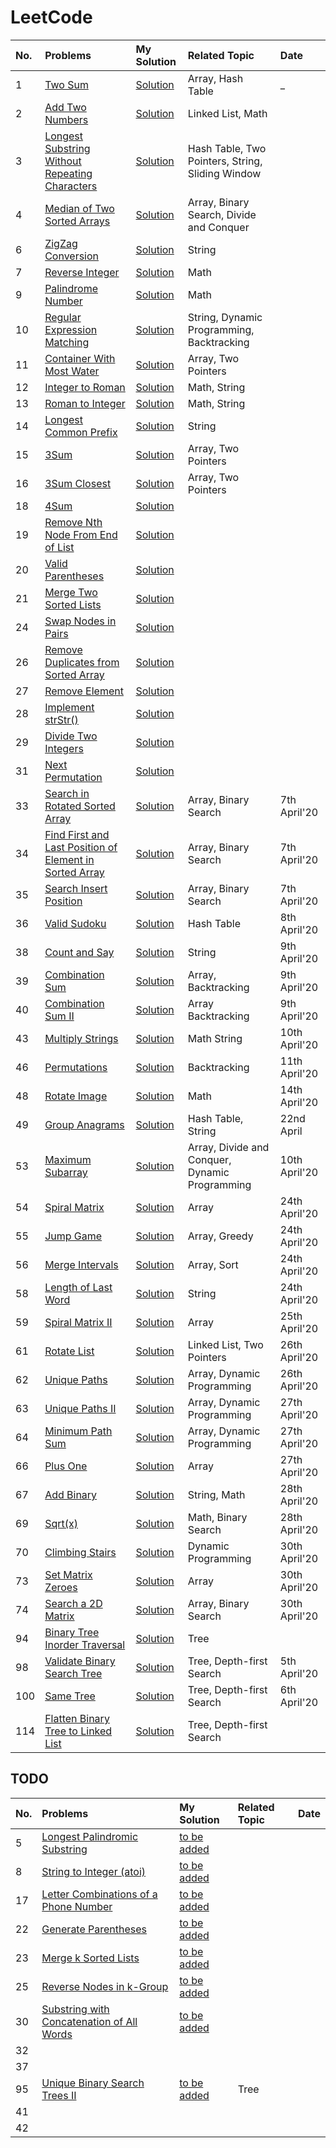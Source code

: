 # LeetCode

No. | Problems | My Solution | Related Topic | Date
:-- | :-- |:-- |:-- |:--
1   | [Two Sum](https://leetcode.com/problems/two-sum) | [Solution](https://github.com/SumanSudhir/LeetCode/blob/master/0001.TwoSum/main.cpp)  | Array, Hash Table  | _
2   | [Add Two Numbers](https://leetcode.com/problems/add-two-numbers/)  | [Solution]()  | Linked List, Math   |
3   | [Longest Substring Without Repeating Characters](https://leetcode.com/problems/longest-substring-without-repeating-characters)  | [Solution]()  | Hash Table, Two Pointers, String, Sliding Window |
4   | [Median of Two Sorted Arrays](https://leetcode.com/problems/median-of-two-sorted-arrays)  | [Solution]() | Array, Binary Search, Divide and Conquer |
6   | [ZigZag Conversion](https://leetcode.com/problems/zigzag-conversion)  | [Solution]()  | String |
7   | [Reverse Integer](https://leetcode.com/problems/reverse-integer)  | [Solution]()  | Math |
9   | [Palindrome Number](https://leetcode.com/problems/palindrome-number)  | [Solution]()  | Math   |
10  | [Regular Expression Matching](https://leetcode.com/problems/regular-expression-matching)  | [Solution]()  | String, Dynamic Programming, Backtracking   |
11  | [Container With Most Water](https://leetcode.com/problems/container-with-most-water)  | [Solution]()  | Array, Two Pointers   |
12  | [Integer to Roman](https://leetcode.com/problems/integer-to-roman)  | [Solution]()  | Math, String   |
13  | [Roman to Integer](https://leetcode.com/problems/roman-to-integer)  | [Solution]()  | Math, String   |
14  | [Longest Common Prefix](https://leetcode.com/problems/longest-common-prefix)  | [Solution]()  | String   |
15  | [3Sum](https://leetcode.com/problems/3sum)  | [Solution]()  | Array, Two Pointers |
16  | [3Sum Closest](https://leetcode.com/problems/3sum-closest)  | [Solution]()  | Array, Two Pointers   |
18  | [4Sum](https://leetcode.com/problems/4sum)  | [Solution]()  |    |
19  | [Remove Nth Node From End of List](https://leetcode.com/problems/remove-nth-node-from-end-of-list)  | [Solution]()  |    |
20  | [Valid Parentheses](https://leetcode.com/problems/valid-parentheses)  | [Solution]()  |    |
21  | [Merge Two Sorted Lists](https://leetcode.com/problems/merge-two-sorted-lists)  | [Solution]()  |    |
24  | [Swap Nodes in Pairs](https://leetcode.com/problems/swap-nodes-in-pairs)  | [Solution]()  |    |
26  | [Remove Duplicates from Sorted Array](https://leetcode.com/problems/remove-duplicates-from-sorted-array)  | [Solution]()  |    |
27  | [Remove Element](https://leetcode.com/problems/remove-element)  | [Solution]()  |    |
28  | [Implement strStr()](https://leetcode.com/problems/implement-strstr)  | [Solution]()  |    |
29  | [Divide Two Integers](https://leetcode.com/problems/divide-two-integers)  | [Solution]()  |    |
31  | [Next Permutation](https://leetcode.com/problems/next-permutation)  | [Solution]()  |    |
33  | [Search in Rotated Sorted Array](https://leetcode.com/problems/search-in-rotated-sorted-array/) | [Solution](https://github.com/SumanSudhir/LeetCode/tree/master/0033.SearchinRotatedSortedArray) | Array, Binary Search | 7th April'20
34  | [Find First and Last Position of Element in Sorted Array](https://leetcode.com/problems/find-first-and-last-position-of-element-in-sorted-array/) | [Solution](https://github.com/SumanSudhir/LeetCode/tree/master/0034.FindFirstandLastPositionofElementinSortedArray)   | Array, Binary Search | 7th April'20
35  | [Search Insert Position](https://leetcode.com/problems/search-insert-position/)   | [Solution](https://github.com/SumanSudhir/LeetCode/tree/master/0035.SearchInsertPosition) | Array, Binary Search | 7th April'20
36  | [Valid Sudoku](https://leetcode.com/problems/valid-sudoku/) | [Solution](https://github.com/SumanSudhir/LeetCode/tree/master/0036.ValidSudoku) | Hash Table | 8th April'20
38  | [Count and Say](https://leetcode.com/problems/count-and-say/) | [Solution](https://github.com/SumanSudhir/LeetCode/tree/master/0038.CountandSay) | String | 9th April'20
39  | [Combination Sum](https://leetcode.com/problems/combination-sum/) | [Solution](https://github.com/SumanSudhir/LeetCode/tree/master/0039.CombinationSum) | Array, Backtracking | 9th April'20
40  | [Combination Sum II](https://leetcode.com/problems/combination-sum-ii/) | [Solution](https://github.com/SumanSudhir/LeetCode/tree/master/0040.CombinationSumII) | Array Backtracking | 9th April'20
43  | [Multiply Strings](https://leetcode.com/problems/multiply-strings/)  | [Solution](https://github.com/SumanSudhir/LeetCode/tree/master/0043.MultiplyStrings)  | Math String  | 10th April'20
46  | [Permutations](https://leetcode.com/problems/permutations/) | [Solution](https://github.com/SumanSudhir/LeetCode/tree/master/0046.Permutations) | Backtracking | 11th April'20
48  | [Rotate Image](https://leetcode.com/problems/rotate-image/) | [Solution](https://github.com/SumanSudhir/LeetCode/tree/master/0048.RotateImage) | Math | 14th April'20
49  | [Group Anagrams](https://leetcode.com/problems/group-anagrams/) | [Solution](https://github.com/SumanSudhir/LeetCode/tree/master/0049.GroupAnagrams) | Hash Table, String | 22nd April
53  | [Maximum Subarray](https://leetcode.com/problems/maximum-subarray/) | [Solution](https://github.com/SumanSudhir/LeetCode/tree/master/0053.MaximumSubarray) | Array, Divide and Conquer, Dynamic Programming | 10th April'20
54  | [Spiral Matrix](https://leetcode.com/problems/spiral-matrix/)  | [Solution](https://github.com/SumanSudhir/LeetCode/tree/master/0054.SpiralMatrix)  |  Array | 24th April'20
55  | [Jump Game](https://leetcode.com/problems/jump-game/) | [Solution](https://github.com/SumanSudhir/LeetCode/tree/master/0055.JumpGame) | Array, Greedy | 24th April'20
56  | [Merge Intervals](https://leetcode.com/problems/merge-intervals/)  | [Solution](https://github.com/SumanSudhir/LeetCode/tree/master/0056.MergeIntervals) | Array, Sort | 24th April'20
58  | [Length of Last Word](https://leetcode.com/problems/length-of-last-word/) | [Solution](https://github.com/SumanSudhir/LeetCode/tree/master/0058.LengthofLastWord) | String | 24th April'20
59  | [Spiral Matrix II](https://leetcode.com/problems/spiral-matrix-ii/submissions/) | [Solution](https://github.com/SumanSudhir/LeetCode/tree/master/0059.SpiralMatrixII) | Array | 25th April'20
61  | [Rotate List](https://leetcode.com/problems/rotate-list/) | [Solution](https://github.com/SumanSudhir/LeetCode/tree/master/0061.RotateList) | Linked List, Two Pointers | 26th April'20
62  | [Unique Paths](https://leetcode.com/problems/unique-paths/) | [Solution](https://github.com/SumanSudhir/LeetCode/tree/master/0062.UniquePaths) | Array, Dynamic Programming | 26th April'20
63  | [Unique Paths II](https://leetcode.com/problems/unique-paths-ii/) | [Solution](https://github.com/SumanSudhir/LeetCode/tree/master/0063.UniquePathsII) | Array, Dynamic Programming | 27th April'20
64  | [Minimum Path Sum](https://leetcode.com/problems/minimum-path-sum/) | [Solution](https://github.com/SumanSudhir/LeetCode/tree/master/0064.MinimumPathSum) | Array, Dynamic Programming | 27th April'20
66  | [Plus One](https://leetcode.com/problems/plus-one/) | [Solution](https://github.com/SumanSudhir/LeetCode/tree/master/0066.PlusOne) | Array | 27th April'20
67  | [Add Binary](https://leetcode.com/problems/add-binary/) | [Solution](https://github.com/SumanSudhir/LeetCode/tree/master/0067.AddBinary) | String, Math | 28th April'20
69  | [Sqrt(x)](https://leetcode.com/problems/sqrtx/) | [Solution](https://github.com/SumanSudhir/LeetCode/tree/master/0069.Sqrt(x)) | Math, Binary Search | 28th April'20
70  | [Climbing Stairs](https://leetcode.com/problems/climbing-stairs/) | [Solution](https://github.com/SumanSudhir/LeetCode/tree/master/0070.ClimbingStairs) | Dynamic Programming | 30th April'20
73  | [Set Matrix Zeroes](https://leetcode.com/problems/set-matrix-zeroes/) | [Solution](https://github.com/SumanSudhir/LeetCode/tree/master/0073.SetMatrixZeroes) | Array | 30th April'20
74  | [Search a 2D Matrix](https://leetcode.com/problems/search-a-2d-matrix/) | [Solution](https://github.com/SumanSudhir/LeetCode/tree/master/0074.Searcha2DMatrix) | Array, Binary Search | 30th April'20
94  | [Binary Tree Inorder Traversal](https://leetcode.com/problems/binary-tree-inorder-traversal) | [Solution](https://github.com/SumanSudhir/LeetCode/tree/master/0094.BinaryTreeInorderTraversal)    | Tree  |
98  | [Validate Binary Search Tree](https://leetcode.com/problems/validate-binary-search-tree) | [Solution](https://github.com/SumanSudhir/LeetCode/tree/master/0098.ValidateBinarySearchTree) | Tree, Depth-first Search| 5th April'20
100 | [Same Tree](https://leetcode.com/problems/same-tree/) | [Solution](https://github.com/SumanSudhir/LeetCode/tree/master/0100.SameTree) | Tree, Depth-first Search | 6th April'20
114 | [Flatten Binary Tree to Linked List](https://leetcode.com/problems/flatten-binary-tree-to-linked-list) | [Solution](https://github.com/SumanSudhir/LeetCode/tree/master/0114.FlattenBinaryTreetoLinkedList)   | Tree, Depth-first Search  |


## TODO
No. | Problems | My Solution | Related Topic | Date
:-- | :-- |:-- |:-- |:--
5   | [Longest Palindromic Substring](https://leetcode.com/problems/longest-palindromic-substring)  | [to be added]()  |    |
8   | [String to Integer (atoi)](https://leetcode.com/problems/string-to-integer-atoi)  | [to be added]()  |    |
17  | [Letter Combinations of a Phone Number](https://leetcode.com/problems/letter-combinations-of-a-phone-number)  | [to be added]()  |    |
22  | [Generate Parentheses](https://leetcode.com/problems/generate-parentheses)  | [to be added]()  |    |
23  | [Merge k Sorted Lists](https://leetcode.com/problems/merge-k-sorted-lists)  | [to be added]()  |    |
25  | [Reverse Nodes in k-Group](https://leetcode.com/problems/reverse-nodes-in-k-group)  | [to be added]()  |    |
30  | [Substring with Concatenation of All Words](https://leetcode.com/problems/substring-with-concatenation-of-all-words)  | [to be added]()  |    |
32  | []() | []() | |
37  | []() | []() | |
95  | [Unique Binary Search Trees II](https://leetcode.com/problems/unique-binary-search-trees-ii) | [to be added]()    | Tree  |
41  |   |   |   |
42  |   |   |   |
